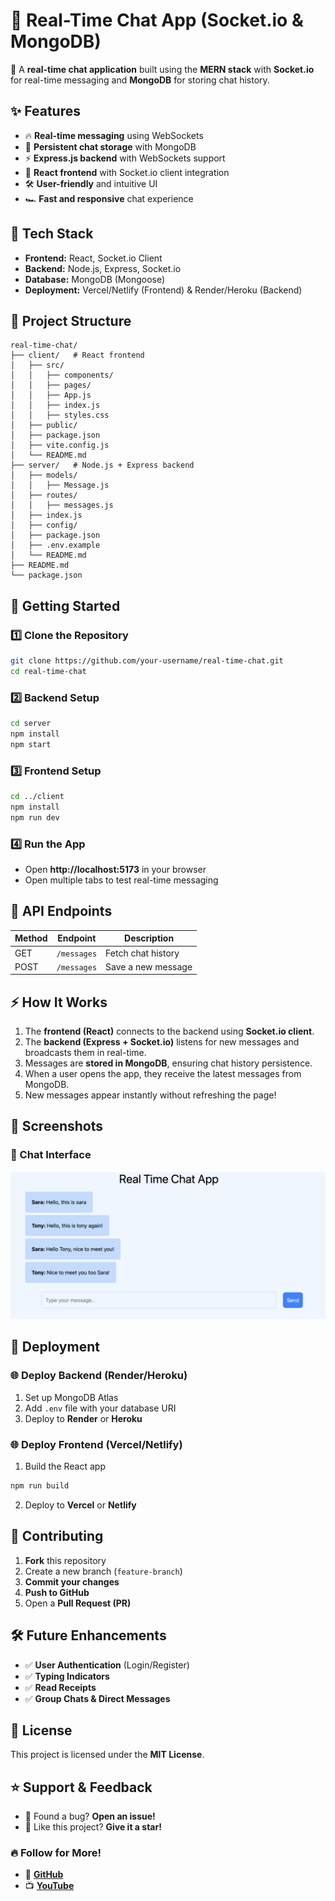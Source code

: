 # 📝 Real-Time Chat App (Socket.io & MongoDB)

🚀 A **real-time chat application** built using the **MERN stack** with **Socket.io** for real-time messaging and **MongoDB** for storing chat history.

## ✨ Features
- 🔥 **Real-time messaging** using WebSockets
- 💾 **Persistent chat storage** with MongoDB
- ⚡ **Express.js backend** with WebSockets support
- 🎨 **React frontend** with Socket.io client integration
- 🛠 **User-friendly** and intuitive UI
- 🏎 **Fast and responsive** chat experience

## 📌 Tech Stack
- **Frontend:** React, Socket.io Client  
- **Backend:** Node.js, Express, Socket.io  
- **Database:** MongoDB (Mongoose)  
- **Deployment:** Vercel/Netlify (Frontend) & Render/Heroku (Backend)  

## 📂 Project Structure
```
real-time-chat/
├── client/   # React frontend
│   ├── src/
│   │   ├── components/
│   │   ├── pages/
│   │   ├── App.js
│   │   ├── index.js
│   │   ├── styles.css
│   ├── public/
│   ├── package.json
│   ├── vite.config.js
│   └── README.md
├── server/   # Node.js + Express backend
│   ├── models/
│   │   ├── Message.js
│   ├── routes/
│   │   ├── messages.js
│   ├── index.js
│   ├── config/
│   ├── package.json
│   ├── .env.example
│   └── README.md
├── README.md
└── package.json
```

## 🚀 Getting Started  

### 1️⃣ Clone the Repository  
```sh
git clone https://github.com/your-username/real-time-chat.git
cd real-time-chat
```

### 2️⃣ Backend Setup  
```sh
cd server
npm install
npm start
```

### 3️⃣ Frontend Setup  
```sh
cd ../client
npm install
npm run dev
```

### 4️⃣ Run the App  
- Open **http://localhost:5173** in your browser  
- Open multiple tabs to test real-time messaging  

## 🔧 API Endpoints  
| Method | Endpoint       | Description               |
|--------|--------------|---------------------------|
| GET    | `/messages`  | Fetch chat history       |
| POST   | `/messages`  | Save a new message       |

## ⚡ How It Works
1. The **frontend (React)** connects to the backend using **Socket.io client**.
2. The **backend (Express + Socket.io)** listens for new messages and broadcasts them in real-time.
3. Messages are **stored in MongoDB**, ensuring chat history persistence.
4. When a user opens the app, they receive the latest messages from MongoDB.
5. New messages appear instantly without refreshing the page!

## 📸 Screenshots  
### 💬 Chat Interface  
![Chat UI](https://github.com/sundas-riasat/web-sockets-real-time-chat-app/blob/main/preview.png)  

## 🚀 Deployment  
### 🌐 Deploy Backend (Render/Heroku)  
1. Set up MongoDB Atlas  
2. Add `.env` file with your database URI  
3. Deploy to **Render** or **Heroku**

### 🌐 Deploy Frontend (Vercel/Netlify)  
1. Build the React app  
```sh
npm run build
```
2. Deploy to **Vercel** or **Netlify**

## 🤝 Contributing  
1. **Fork** this repository  
2. Create a new branch (`feature-branch`)  
3. **Commit your changes**  
4. **Push to GitHub**  
5. Open a **Pull Request (PR)**  

## 🛠 Future Enhancements  
- ✅ **User Authentication** (Login/Register)  
- ✅ **Typing Indicators**  
- ✅ **Read Receipts**  
- ✅ **Group Chats & Direct Messages**  

## 📜 License
This project is licensed under the **MIT License**.

## ⭐ Support & Feedback  
- 💬 Found a bug? **Open an issue!**  
- 🌟 Like this project? **Give it a star!**  

### 🔥 **Follow for More!**
- 🚀 **[GitHub](https://github.com/sundas-riasat)**  
- 📺 **[YouTube](https://www.youtube.com/@sundasmood)**  
